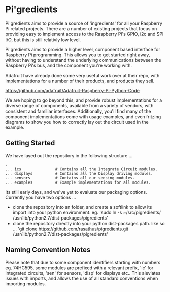 # Pi'gredients

Pi'gredients aims to provide a source of 'ingredients' for all your Raspberry Pi related projects.  There are a number of existing projects that focus on providing easy to implement access to the Raspberry Pi's GPIO, i2c and SPI I/O, but this is still relativly low level.

Pi'gredients aims to provide a higher level, component based interface for Raspberry Pi programming.
  This allows you to get started right away, without having to understand the underlying communications between the Raspberry Pi's bus, and the component you're working with.  

Adafruit have already done some very useful work over at their repo, with implementations for a number of their products, and products they sell.

https://github.com/adafruit/Adafruit-Raspberry-Pi-Python-Code

We are hoping to go beyond this, and provide robust implementations for a diverse range of components, available from a variety of vendors, with consistent and familiar interfaces.  Additionally, you'll find many of the component implementations come with usage examples, and even fritzing diagrams to show you how to correctly lay out the circuit used in the example. 


## Getting Started 

We have layed out the repository in the following structure ...

    .
    ... ics               # Contains all the Integrate Circuit modules.
    ... displays          # Contains all the Display driving modules.
    ... sensors           # Contains all our sensing modules.
    ... examples          # Example implementations for all modules.

Its still early days, and we've yet to evaluate our packaging options.  Currently you have two options ...

* clone the repository into an folder, and create a softlink to allow its import into your python environment. eg. 'sudo ln -s ~/src/pigredients/ /usr/lib/python2.7/dist-packages/pigredients'
* clone the repository directly into your python dist-packages path. like so ... 'git clone https://github.com/rasathus/pigredients.git /usr/lib/python2.7/dist-packages/pigredients'

## Naming Convention Notes

Please note that due to some component identifiers starting with numbers eg. 74HC595, some modules are prefixed with a relevant prefix, 'ic' for integrated circuits, 'sen' for sensors, 'disp' for displays etc..  This aleviates issues with imports, and allows the use of all standard conventions when importing modules.


